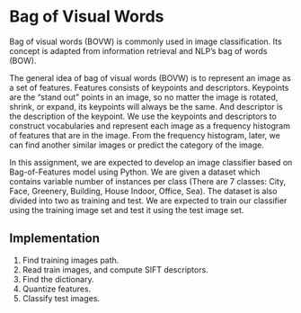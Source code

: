 # Bag of Visual Words
Bag of visual words (BOVW) is commonly used in image classification. Its concept is adapted from information retrieval and NLP’s bag of words (BOW).

The general idea of bag of visual words (BOVW) is to represent an image as a set of features. Features consists of keypoints and descriptors. Keypoints are the “stand out” points in an image, so no matter the image is rotated, shrink, or expand, its keypoints will always be the same. And descriptor is the description of the keypoint. We use the keypoints and descriptors to construct vocabularies and represent each image as a frequency histogram of features that are in the image. From the frequency histogram, later, we can find another similar images or predict the category of the image.

In this assignment, we are expected to develop an image classifier based on Bag-of-Features model using Python. We are given a dataset which contains variable number of instances per class (There are 7 classes: City, Face, Greenery, Building, House Indoor, Office, Sea). The dataset is also divided into two as training and test. We are expected to train our classifier using the training image set and test it using the test image set.

## Implementation
1. Find training images path.
2. Read train images, and compute SIFT descriptors.
3. Find the dictionary.
4. Quantize features.
5. Classify test images.
